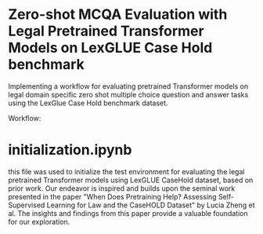 # Zero-shot MCQA Evaluation with Legal Pretrained Transformer Models on LexGLUE Case Hold benchmark
Implementing a workflow for evaluating pretrained Transformer models on legal domain specific zero shot multiple choice question and answer tasks using the LexGlue Case Hold benchmark dataset. 

Workflow:
# initialization.ipynb 
this file was used to initialize the test environment for evaluating the legal pretrained Transformer models using LexGLUE CaseHold dataset, based on prior work.  Our endeavor is inspired and builds upon the seminal work presented in the paper "When Does Pretraining Help? Assessing Self-Supervised Learning for Law and the CaseHOLD Dataset" by Lucia Zheng et al. The insights and findings from this paper provide a valuable foundation for our exploration.

